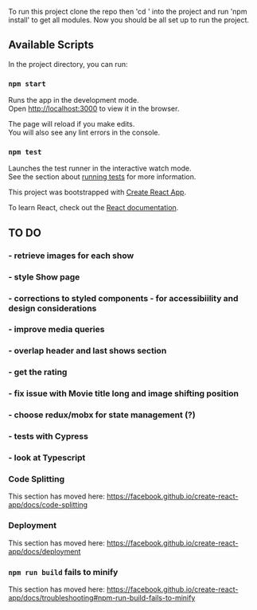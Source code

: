 To run this project clone the repo then 'cd ' into the project and run 'npm install' to get all modules. Now you should be all set up to run the project.

## Available Scripts

In the project directory, you can run:

### `npm start`

Runs the app in the development mode.<br>
Open [http://localhost:3000](http://localhost:3000) to view it in the browser.

The page will reload if you make edits.<br>
You will also see any lint errors in the console.

### `npm test`

Launches the test runner in the interactive watch mode.<br>
See the section about [running tests](https://facebook.github.io/create-react-app/docs/running-tests) for more information.

This project was bootstrapped with [Create React App](https://github.com/facebook/create-react-app).

To learn React, check out the [React documentation](https://reactjs.org/).


## TO DO

### - retrieve images for each show
### - style Show page
### - corrections to styled components  - for accessibiility and design considerations
### - improve media queries
### - overlap header and last shows section
### - get the rating
### - fix issue with Movie title long and image shifting position
### - choose redux/mobx for state management (?)
### - tests with Cypress
### - look at Typescript 


### Code Splitting

This section has moved here: https://facebook.github.io/create-react-app/docs/code-splitting


### Deployment

This section has moved here: https://facebook.github.io/create-react-app/docs/deployment

### `npm run build` fails to minify

This section has moved here: https://facebook.github.io/create-react-app/docs/troubleshooting#npm-run-build-fails-to-minify
